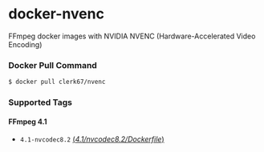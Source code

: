 # docker-nvenc

FFmpeg docker images with NVIDIA NVENC (Hardware-Accelerated Video Encoding)

### Docker Pull Command

```bash
$ docker pull clerk67/nvenc
```

### Supported Tags

#### FFmpeg 4.1

- `4.1-nvcodec8.2` [(*4.1/nvcodec8.2/Dockerfile*)](https://github.com/clerk67/docker-nvenc/blob/master/4.1/nvcodec8.2/Dockerfile)

